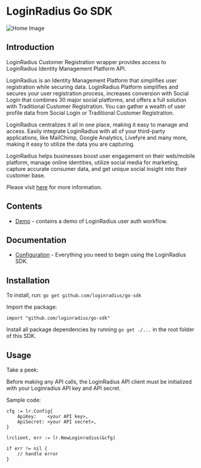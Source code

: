 # LoginRadius Go SDK


![Home Image](http://docs.lrcontent.com/resources/github/banner-1544x500.png)

## Introduction ##

LoginRadius Customer Registration wrapper provides access to LoginRadius Identity Management Platform API.

LoginRadius is an Identity Management Platform that simplifies user registration while securing data. LoginRadius Platform simplifies and secures your user registration process, increases conversion with Social Login that combines 30 major social platforms, and offers a full solution with Traditional Customer Registration. You can gather a wealth of user profile data from Social Login or Traditional Customer Registration. 

LoginRadius centralizes it all in one place, making it easy to manage and access. Easily integrate LoginRadius with all of your third-party applications, like MailChimp, Google Analytics, Livefyre and many more, making it easy to utilize the data you are capturing.

LoginRadius helps businesses boost user engagement on their web/mobile platform, manage online identities, utilize social media for marketing, capture accurate consumer data, and get unique social insight into their customer base.

Please visit [here](http://www.loginradius.com/) for more information.


## Contents ##

* [Demo](https://github.com/LoginRadius/go-sdk/tree/master/demo) - contains a demo of LoginRadius user auth workflow.

## Documentation

* [Configuration](https://docs.loginradius.com/api/v2/deployment/sdk-libraries/golang-library) - Everything you need to begin using the LoginRadius SDK.

## Installation

To install, run:
`go get github.com/loginradius/go-sdk`

Import the package:

`import "github.com/loginradius/go-sdk"`

Install all package dependencies by running `go get ./...` in the root folder of this SDK.  

## Usage

Take a peek:

Before making any API calls, the LoginRadius API client must be initialized with your Loginradius API key and API secret.

Sample code:

```
cfg := lr.Config{
    ApiKey:    <your API key>,
    ApiSecret: <your API secret>,
}

lrclient, err := lr.NewLoginradius(&cfg)

if err != nil {
    // handle error
}
```

